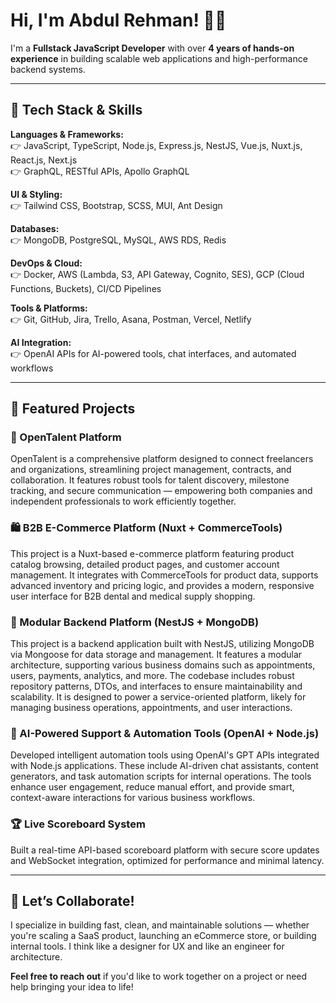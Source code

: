 # Hi, I'm Abdul Rehman! 👋🏼  
I'm a **Fullstack JavaScript Developer** with over **4 years of hands-on experience** in building scalable web applications and high-performance backend systems.

---

## 🚀 Tech Stack & Skills

**Languages & Frameworks:**  
👉 JavaScript, TypeScript, Node.js, Express.js, NestJS, Vue.js, Nuxt.js, React.js, Next.js  
👉 GraphQL, RESTful APIs, Apollo GraphQL  

**UI & Styling:**  
👉 Tailwind CSS, Bootstrap, SCSS, MUI, Ant Design  

**Databases:**  
👉 MongoDB, PostgreSQL, MySQL, AWS RDS, Redis  

**DevOps & Cloud:**  
👉 Docker, AWS (Lambda, S3, API Gateway, Cognito, SES), GCP (Cloud Functions, Buckets), CI/CD Pipelines  

**Tools & Platforms:**  
👉 Git, GitHub, Jira, Trello, Asana, Postman, Vercel, Netlify  

**AI Integration:**  
👉 OpenAI APIs for AI-powered tools, chat interfaces, and automated workflows  

---

## 🌟 Featured Projects

### 💼 OpenTalent Platform  
OpenTalent is a comprehensive platform designed to connect freelancers and organizations, streamlining project management, contracts, and collaboration. It features robust tools for talent discovery, milestone tracking, and secure communication — empowering both companies and independent professionals to work efficiently together.

### 🛍️ B2B E-Commerce Platform (Nuxt + CommerceTools)  
This project is a Nuxt-based e-commerce platform featuring product catalog browsing, detailed product pages, and customer account management. It integrates with CommerceTools for product data, supports advanced inventory and pricing logic, and provides a modern, responsive user interface for B2B dental and medical supply shopping.

### 🧩 Modular Backend Platform (NestJS + MongoDB)  
This project is a backend application built with NestJS, utilizing MongoDB via Mongoose for data storage and management. It features a modular architecture, supporting various business domains such as appointments, users, payments, analytics, and more. The codebase includes robust repository patterns, DTOs, and interfaces to ensure maintainability and scalability. It is designed to power a service-oriented platform, likely for managing business operations, appointments, and user interactions.

### 🤖 AI-Powered Support & Automation Tools (OpenAI + Node.js)  
Developed intelligent automation tools using OpenAI's GPT APIs integrated with Node.js applications. These include AI-driven chat assistants, content generators, and task automation scripts for internal operations. The tools enhance user engagement, reduce manual effort, and provide smart, context-aware interactions for various business workflows.

### 🏆 Live Scoreboard System  
Built a real-time API-based scoreboard platform with secure score updates and WebSocket integration, optimized for performance and minimal latency.

---

## 🤝 Let’s Collaborate!

I specialize in building fast, clean, and maintainable solutions — whether you're scaling a SaaS product, launching an eCommerce store, or building internal tools. I think like a designer for UX and like an engineer for architecture.

**Feel free to reach out** if you'd like to work together on a project or need help bringing your idea to life!
